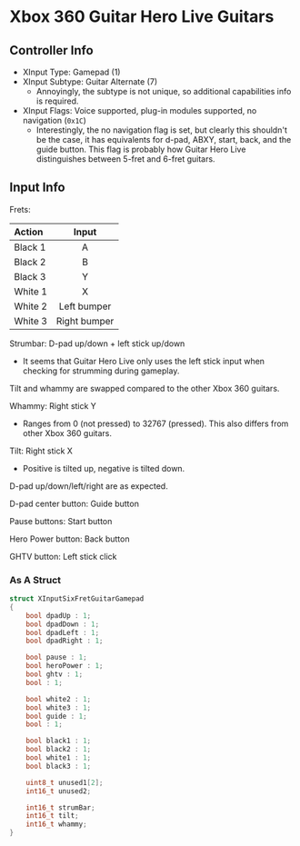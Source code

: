 # Xbox 360 Guitar Hero Live Guitars

## Controller Info

- XInput Type: Gamepad (1)
- XInput Subtype: Guitar Alternate (7)
  - Annoyingly, the subtype is not unique, so additional capabilities info is required.
- XInput Flags: Voice supported, plug-in modules supported, no navigation (`0x1C`)
  - Interestingly, the no navigation flag is set, but clearly this shouldn't be the case, it has equivalents for d-pad, ABXY, start, back, and the guide button. This flag is probably how Guitar Hero Live distinguishes between 5-fret and 6-fret guitars.

## Input Info

Frets:

| Action  | Input        |
| :-----  | :---:        |
| Black 1 | A            |
| Black 2 | B            |
| Black 3 | Y            |
| White 1 | X            |
| White 2 | Left bumper  |
| White 3 | Right bumper |

Strumbar: D-pad up/down + left stick up/down

- It seems that Guitar Hero Live only uses the left stick input when checking for strumming during gameplay.

Tilt and whammy are swapped compared to the other Xbox 360 guitars.

Whammy: Right stick Y

- Ranges from 0 (not pressed) to 32767 (pressed). This also differs from other Xbox 360 guitars.

Tilt: Right stick X

- Positive is tilted up, negative is tilted down.

D-pad up/down/left/right are as expected.

D-pad center button: Guide button

Pause buttons: Start button

Hero Power button: Back button

GHTV button: Left stick click

### As A Struct

```c
struct XInputSixFretGuitarGamepad
{
    bool dpadUp : 1;
    bool dpadDown : 1;
    bool dpadLeft : 1;
    bool dpadRight : 1;

    bool pause : 1;
    bool heroPower : 1;
    bool ghtv : 1;
    bool : 1;

    bool white2 : 1;
    bool white3 : 1;
    bool guide : 1;
    bool : 1;

    bool black1 : 1;
    bool black2 : 1;
    bool white1 : 1;
    bool black3 : 1;

    uint8_t unused1[2];
    int16_t unused2;

    int16_t strumBar;
    int16_t tilt;
    int16_t whammy;
}
```
